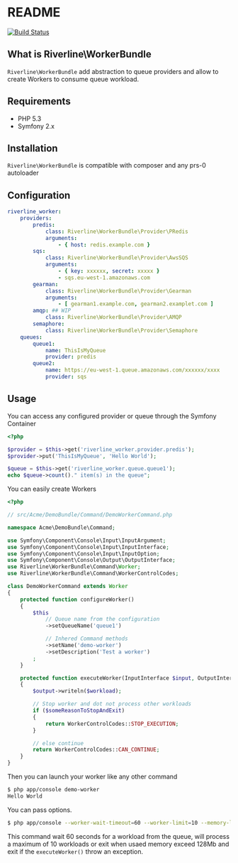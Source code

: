 # README

[![Build Status](https://secure.travis-ci.org/rcambien/riverline-worker-bundle.png)](http://travis-ci.org/rcambien/riverline-worker-bundle)

## What is Riverline\WorkerBundle

``Riverline\WorkerBundle`` add abstraction to queue providers and allow to create Workers to consume queue workload.

## Requirements

* PHP 5.3
* Symfony 2.x

## Installation

``Riverline\WorkerBundle`` is compatible with composer and any prs-0 autoloader

## Configuration

```yml
riverline_worker:
    providers:
        predis:
            class: Riverline\WorkerBundle\Provider\PRedis
            arguments:
                - { host: redis.example.com }
        sqs:
            class: Riverline\WorkerBundle\Provider\AwsSQS
            arguments:
                - { key: xxxxxx, secret: xxxxx }
                - sqs.eu-west-1.amazonaws.com
        gearman:
            class: Riverline\WorkerBundle\Provider\Gearman
            arguments:
                - [ gearman1.example.com, gearman2.examplet.com ]
        amqp: ## WIP
            class: Riverline\WorkerBundle\Provider\AMQP
        semaphore:
            class: Riverline\WorkerBundle\Provider\Semaphore
    queues:
        queue1:
            name: ThisIsMyQueue
            provider: predis
        queue2:
            name: https://eu-west-1.queue.amazonaws.com/xxxxxx/xxxx
            provider: sqs
```

## Usage

You can access any configured provider or queue through the Symfony Container

```php
<?php

$provider = $this->get('riverline_worker.provider.predis');
$provider->put('ThisIsMyQueue', 'Hello World');

$queue = $this->get('riverline_worker.queue.queue1');
echo $queue->count()." item(s) in the queue";
```

You can easily create Workers

```php
<?php

// src/Acme/DemoBundle/Command/DemoWorkerCommand.php

namespace Acme\DemoBundle\Command;

use Symfony\Component\Console\Input\InputArgument;
use Symfony\Component\Console\Input\InputInterface;
use Symfony\Component\Console\Input\InputOption;
use Symfony\Component\Console\Output\OutputInterface;
use Riverline\WorkerBundle\Command\Worker;
use Riverline\WorkerBundle\Command\WorkerControlCodes;

class DemoWorkerCommand extends Worker
{
    protected function configureWorker()
    {
        $this
            // Queue name from the configuration
            ->setQueueName('queue1')

            // Inhered Command methods
            ->setName('demo-worker')
            ->setDescription('Test a worker')
        ;
    }

    protected function executeWorker(InputInterface $input, OutputInterface $output, $workload)
    {
        $output->writeln($workload);

        // Stop worker and dot not process other workloads
        if ($someReasonToStopAndExit)
        {
            return WorkerControlCodes::STOP_EXECUTION;
        }

        // else continue
        return WorkerControlCodes::CAN_CONTINUE;
    }
}

```

Then you can launch your worker like any other command

```sh
$ php app/console demo-worker
Hello World
```

You can pass options.

```sh
$ php app/console --worker-wait-timeout=60 --worker-limit=10 --memory-limit=128 --worker-exit-on-exception
```

This command wait 60 seconds for a workload from the queue, will process a maximum of 10 workloads or exit when usaed memory exceed 128Mb and exit if the ``executeWorker()`` throw an exception.
